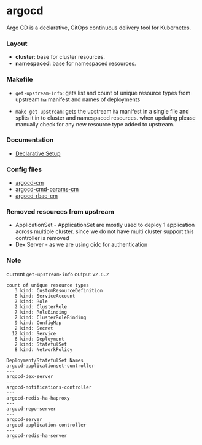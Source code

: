 # argocd

Argo CD is a declarative, GitOps continuous delivery tool for Kubernetes.

### Layout

- **cluster**: base for cluster resources.
- **namespaced**: base for namespaced resources.

### Makefile

- `get-upstream-info`: gets list and count of unique resource types from upstream `ha` manifest
  and names of deployments

- `make get-upstream`: gets the upstream `ha` manifest in a single file and splits it
  in to cluster and namespaced resources. when updating please manually check for
  any new resource type added to upstream.

### Documentation

- [Declarative Setup](https://argo-cd.readthedocs.io/en/stable/operator-manual/declarative-setup/)

### Config files

- [argocd-cm](argocd/namespaced/argocd-cm.yaml)
- [argocd-cmd-params-cm](argocd/namespaced/argocd-cmd-params-cm.yaml)
- [argocd-rbac-cm](argocd/namespaced/argocd-rbac-cm.yaml)

### Removed resources from upstream

- ApplicationSet - ApplicationSet are mostly used to deploy 1 application across multiple cluster.
  since we do not have multi cluster support this controller is removed
- Dex Server - as we are using oidc for authentication

### Note

current `get-upstream-info` output `v2.6.2`

```
count of unique resource types
   3 kind: CustomResourceDefinition
   8 kind: ServiceAccount
   7 kind: Role
   2 kind: ClusterRole
   7 kind: RoleBinding
   2 kind: ClusterRoleBinding
   9 kind: ConfigMap
   2 kind: Secret
  12 kind: Service
   6 kind: Deployment
   2 kind: StatefulSet
   8 kind: NetworkPolicy

Deployment/StatefulSet Names
argocd-applicationset-controller
---
argocd-dex-server
---
argocd-notifications-controller
---
argocd-redis-ha-haproxy
---
argocd-repo-server
---
argocd-server
argocd-application-controller
---
argocd-redis-ha-server
```
